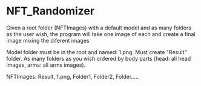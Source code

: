 # NFT_Randomizer
Given a root folder (NFTImages) with a default model and as many folders as the user wish, the program will take one image of each and create a final image mixing the diferent images

Model folder must be in the root and named: 1.png.
Must create "Result" folder.
As many folders as you wish ordered by body parts (head: all head images, arms: all arms images).

NFTImages: Result, 1.png, Folder1, Folder2, Folder.....
